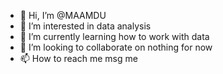 - 👋 Hi, I’m @MAAMDU
- 👀 I’m interested in data analysis
- 🌱 I’m currently learning how to work with data
- 💞️ I’m looking to collaborate on nothing for now
- 📫 How to reach me msg me

<!---
MAAMDU/MAAMDU is a ✨ special ✨ repository because its `README.md` (this file) appears on your GitHub profile.
You can click the Preview link to take a look at your changes.
--->
